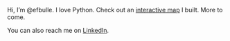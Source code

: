 Hi, I’m @efbulle. I love Python. Check out an [interactive map](https://efbulle.github.io/cartographie/) I built. More to come.

You can also reach me on [LinkedIn](https://www.linkedin.com/in/emmanuel-favre-bulle).

